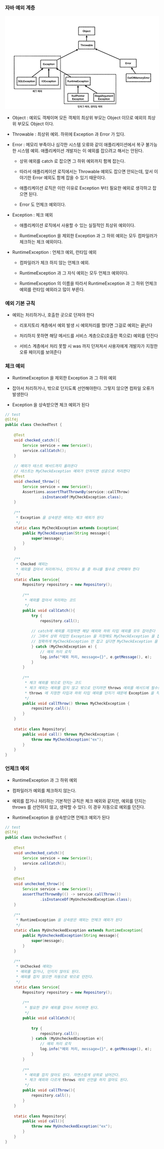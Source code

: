 ### 자바 예외 계층

<img src="https://raw.githubusercontent.com/pansakr/TIL/refs/heads/main/%EC%9D%B4%EB%AF%B8%EC%A7%80/Spring/%EC%98%88%EC%99%B8%20%EA%B3%84%EC%B8%B5%201.jpg" alt="예외 계층 1">

* Object : 예외도 객체이며 모든 객체의 최상위 부모는 Object 이므로 예외의 최상위 부모도 Object 이다.

* Throwable : 최상위 예외. 하위에 Exception 과 Error 가 있다.

* Error : 메모리 부족이나 심각한 시스템 오류와 같이 애플리케이션에서 복구 불가능한 시스템 예외. 애플리케이션 개발자는 이 예외를 잡으려고 해서는 안된다.

    - 상위 예외를 catch 로 잡으면 그 하위 예외까지 함께 잡는다. 

    - 따라서 애플리케이션 로직에서는 Throwable 예외도 잡으면 안되는데, 앞서 이야기한 Error 예외도 함께 잡을 수 있기 때문이다. 

    - 애플리케이션 로직은 이런 이유로 Exception 부터 필요한 예외로 생각하고 잡으면 된다.

    - Error 도 언체크 예외이다.

* Exception : 체크 예외

    - 애플리케이션 로직에서 사용할 수 있는 실질적인 최상위 예외이다.

    - RuntimeException 을 제외한 Exception 과 그 하위 예외는 모두 컴파일러가 체크하는 체크 예외이다.

* RuntimeException : 언체크 예외, 런타임 예외

    - 컴파일러가 체크 하지 않는 언체크 예외.

    - RuntimeException 과 그 자식 예외는 모두 언체크 예외이다.

    - RuntimeException 의 이름을 따라서 RuntimeException 과 그 하위 언체크 예외를 런타임 예외라고 많이 부른다.

### 예외 기본 규칙

* 예외는 처리하거나, 호출한 곳으로 던져야 한다

    - 리포지토리 계층에서 예외 발생 시 예외처리를 했다면 그걸로 예외는 끝난다

    - 처리하지 못하면 해당 메서드를 서비스 계층으로(호출한 쪽으로) 예외를 던진다

    - 서비스 계층에서 처리 못할 시 was 까지 던져져서 사용자에게 개발자가 지정한 오류 페이지를 보여준다

### 체크 예외

* RuntimeException 을 제외한 Exception 과 그 하위 예외

* 잡아서 처리하거나, 밖으로 던지도록 선언해야한다. 그렇지 않으면 컴파일 오류가 발생한다

* Exception 을 상속받으면 체크 예외가 된다

```java
// test
@Slf4j
public class CheckedTest {

    @Test
    void checked_catch(){
        Service service = new Service();
        service.callCatch();
    }

    // 예외가 테스트 메서드까지 올라온다
    // 테스트는 MyCheckException 예외가 던져지면 성공으로 처리한다
    @Test
    void checked_throw(){
        Service service = new Service();
        Assertions.assertThatThrownBy(service::callThrow)
                .isInstanceOf(MyCheckException.class);
    }

    /**
     * Exception 을 상속받은 에외는 체크 에외가 된다
     */
    static class MyCheckException extends Exception{
        public MyCheckException(String message){
            super(message);
        }
    }

    /**
     * Checked 예외는
     * 예외를 잡아서 처리하거나, 던지거나 둘 중 하나를 필수로 선택해야 한다
     */
    static class Service{
        Repository repository = new Repository();

        /**
         * 예외를 잡아서 처리하는 코드
         */
        public void callCatch(){
            try {
                repository.call();

            // catch에 예외를 지정하면 해당 예외와 하위 타입 예외를 모두 잡아준다
            // 그래서 상위 타입인 Exception 을 지정해도 MyCheckException 을 잡을 수 있지만 
            // 정확하게 MyCheckException 만 잡고 싶다면 MyCheckException 을 지정해야 한다
            } catch (MyCheckException e) {
                // 예외 처리 로직
                log.info("예외 처리, message={}", e.getMessage(), e);
            }
        }

        /**
         * 체크 예외를 밖으로 던지는 코드
         * 체크 예외는 예외를 잡지 않고 밖으로 던지려면 throws 예외를 메서드에 필수로 선언해야 한다.
         * throws 에 지정한 타입과 하위 타입 예외를 던지기 때문에 Exception 을 적어도 MyCheckException 을 던질 수 있지만, 정확하게 적어주는 것이 좋다
         */
        public void callThrow() throws MyCheckException {
            repository.call();
        }
    }

    static class Repository{
        public void call() throws MyCheckException {
            throw new MyCheckException("ex");
        }
    }
}
```
### 언체크 예외

* RuntimeException 과 그 하위 예외

* 컴파일러가 예외를 체크하지 않는다.

* 예외를 잡거나 처리하는 기본적인 규칙은 체크 예외와 같지만, 예외를 던지는 throws 를 선언하지 않고, 생략할 수 있다. 이 경우 자동으로 예외를 던진다.

* RuntimeException 을 상속받으면 언체크 예외가 된다

```java
// test
@Slf4j
public class UncheckedTest {

    @Test
    void unchecked_catch(){
        Service service = new Service();
        service.callCatch();
    }

    @Test
    void unchecked_throw(){
        Service service = new Service();
        assertThatThrownBy(() -> service.callThrow())
                .isInstanceOf(MyUncheckedException.class);
    }

    /**
     * RuntimeException 을 상속받은 예외는 언체크 예외가 된다
     */
    static class MyUncheckedException extends RuntimeException{
        public MyUncheckedException(String message){
            super(message);
        }
    }

    /**
     * UnChecked 예외는
     * 예외를 잡거나, 던지지 않아도 된다.
     * 예외를 잡지 않으면 자동으로 밖으로 던진다.
     */
    static class Service{
        Repository repository = new Repository();

        /**
         * 필요한 경우 예외를 잡아서 처리하면 된다.
         */
        public void callCatch(){

            try {
                repository.call();
            } catch (MyUncheckedException e){
                // 예외 처리 로직
                log.info("예외 처리, message={}", e.getMessage(), e);
            }
        }

        /**
         * 예외를 잡지 않아도 된다. 자연스럽게 상위로 넘어간다.
         * 체크 예외와 다르게 throws 예외 선언을 하지 않아도 된다.
         */
        public void callThrow(){
            repository.call();
        }
    }

    static class Repository{
        public void call(){
            throw new MyUncheckedException("ex");
        }
    }
}
```
